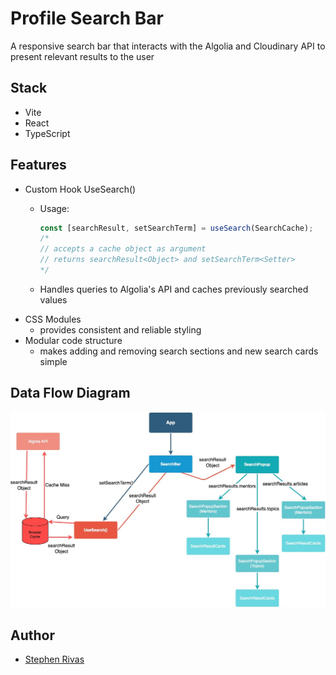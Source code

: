 # Profile Search Bar

A responsive search bar that interacts with the Algolia and Cloudinary API to present relevant results to the user

## Stack

- Vite
- React
- TypeScript
  
## Features

- Custom Hook UseSearch()
  - Usage:
  
    ```js
    const [searchResult, setSearchTerm] = useSearch(SearchCache);
    /*
    // accepts a cache object as argument
    // returns searchResult<Object> and setSearchTerm<Setter>
    */
    ```

  - Handles queries to Algolia's API and caches previously searched values
- CSS Modules
  - provides consistent and reliable styling
- Modular code structure
  - makes adding and removing search sections and new search cards simple
  
## Data Flow Diagram

![Diagram](./DataFlow.jpg)
## Author

- [Stephen Rivas](https://stephenrivas.com)